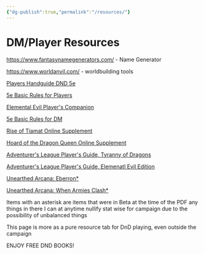 ```yaml
---
{"dg-publish":true,"permalink":"/resources/"}
---
```


# **DM/Player Resources**

https://www.fantasynamegenerators.com/ - Name Generator

https://www.worldanvil.com/ - worldbuilding tools

[Players Handguide DND 5e](https://orkerhulen.dk/onewebmedia/DnD%205e%20Players%20Handbook%20%28BnW%20OCR%29.pdf)

[5e Basic Rules for Players](https://media.wizards.com/2014/downloads/dnd/PlayerDnDBasicRules_v0.2_PrintFriendly.pdf)

[Elemental Evil Player's Companion](http://media.wizards.com/2015/downloads/dnd/EE_PlayersCompanion.pdf)

[5e Basic Rules for DM](https://media.wizards.com/2014/downloads/dnd/DMBasicRulesv.0.3_PrinterFriendly.pdf)

[Rise of Tiamat Online Supplement](http://media.wizards.com/2014/downloads/dnd/RiseTiamatSupplementv0.2_Printer.pdf)

[Hoard of the Dragon Queen Online Supplement](http://media.wizards.com/2014/downloads/dnd/HoardDragonQueen_Supplement_PF_v0.3.pdf)

[Adventurer's League Player's Guide, Tyranny of Dragons](http://media.wizards.com/downloads/dnd/ADVLeague_PlayerGuide_TODv1.pdf)

[Adventurer's League Player's Guide, Elemenatl Evil Edition](http://media.wizards.com/2015/downloads/dnd/DDALPG_EEv1Print.pdf)

[Unearthed Arcana: Eberron*](http://media.wizards.com/2015/downloads/dnd/UA_Eberron_v1.1.pdf)

[Unearthed Arcana: When Armies Clash*](http://media.wizards.com/2015/downloads/dnd/UA_Battlesystem.pdf)

Items with an asterisk are items that were in Beta at the time of the PDF
any things in there I can at anytime nullify stat wise for campaign due to the possibility of unbalanced things 

This page is more as a pure resource tab for DnD playing, even outside the campaign

ENJOY FREE DND BOOKS!
